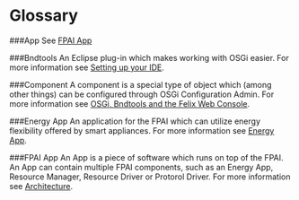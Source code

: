 # Glossary

###App
See [FPAI App](#fpai-app)

###Bndtools
An Eclipse plug-in which makes working with OSGi easier. For more information see [Setting up your IDE](SettingUpYourIDE.md).

###Component
A component is a special type of object which (among other things) can be configured through OSGi Configuration Admin. For more information see [OSGi, Bndtools and the Felix Web Console](OSGi.md).

###Energy App
An application for the FPAI which can utilize energy flexibility offered by smart appliances. For more information see [Energy App](EnergyApp.md).

###FPAI App
An App is a piece of software which runs on top of the FPAI. An App can contain multiple FPAI components, such as an Energy App, Resource Manager, Resource Driver or Protorol Driver. For more information see [Architecture](Architecture.md).